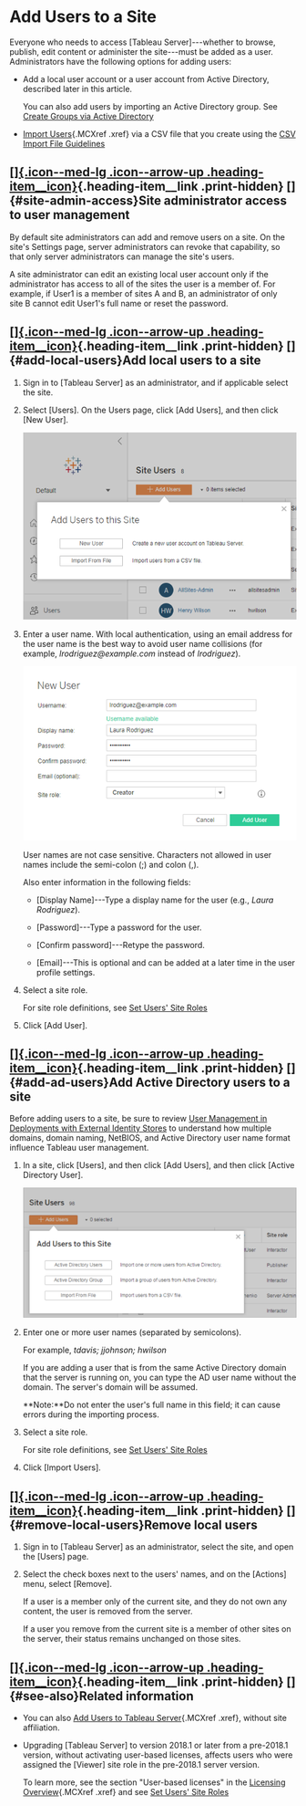 

Add Users to a Site
===================
Everyone who needs to access [Tableau
Server]---whether to browse, publish, edit
content or administer the site---must be added as a user. Administrators
have the following options for adding users:

-   Add a local user account or a user account from Active Directory,
    described later in this article.

    You can also add users by importing an Active Directory group. See
    [Create Groups via Active
    Directory](https://help.tableau.com/current/server/en-us/groups_create_ad.htm)

-   [Import
    Users](https://help.tableau.com/current/server/en-us/users_import.htm){.MCXref
    .xref} via a CSV file that you create using the [CSV Import File
    Guidelines](https://help.tableau.com/current/server/en-us/csvguidelines.htm)


<div>

[[]{.icon--med-lg .icon--arrow-up .heading-item__icon}](https://help.tableau.com/current/server/en-us/sites_addusers.htm#){.heading-item__link .print-hidden} []{#site-admin-access}Site administrator access to user management
--------------------------------------------------------------------------------------------------------------------------------------------------------------------------------------------------------------------------------

</div>

By default site administrators can add and remove users on a site. On
the site's Settings page, server administrators can revoke that
capability, so that only server administrators can manage the site's
users.

A site administrator can edit an existing local user account only if the
administrator has access to all of the sites the user is a member of.
For example, if User1 is a member of sites A and B, an administrator of
only site B cannot edit User1's full name or reset the password.

<div>

[[]{.icon--med-lg .icon--arrow-up .heading-item__icon}](https://help.tableau.com/current/server/en-us/sites_addusers.htm#){.heading-item__link .print-hidden} []{#add-local-users}Add local users to a site
-----------------------------------------------------------------------------------------------------------------------------------------------------------------------------------------------------------

</div>

1.  Sign in to [Tableau Server] as an
    administrator, and if applicable select the site.

2.  Select [Users]. On the Users page, click [Add
    Users], and then click [New User].

    ![](./images/users1_local.png)

3.  Enter a user name. With local authentication, using an email address
    for the user name is the best way to avoid user name collisions (for
    example, *lrodriguez\@example.com* instead of *lrodriguez*).

    ![](./images/users2_local.png)

    User names are not case sensitive. Characters not allowed in user
    names include the semi-colon (;) and colon (,).

    Also enter information in the following fields:

    -   [Display Name]---Type a display name for the user
        (e.g., *Laura Rodriguez*).

    -   [Password]---Type a password for the user.

    -   [Confirm password]---Retype the password.

    -   [Email]---This is optional and can be added at a
        later time in the user profile settings.

4.  Select a site role.

    For site role definitions, see [Set Users' Site
    Roles](https://help.tableau.com/current/server/en-us/users_site_roles.htm)

5.  Click [Add User].

<div>

[[]{.icon--med-lg .icon--arrow-up .heading-item__icon}](https://help.tableau.com/current/server/en-us/sites_addusers.htm#){.heading-item__link .print-hidden} []{#add-ad-users}Add Active Directory users to a site
-------------------------------------------------------------------------------------------------------------------------------------------------------------------------------------------------------------------

</div>

Before adding users to a site, be sure to review [User Management in
Deployments with External Identity
Stores](https://help.tableau.com/current/server/en-us/users_manage_ad.htm) to understand how multiple domains, domain naming, NetBIOS, and
Active Directory user name format influence Tableau user management.

1.  In a site, click [Users], and then click [Add
    Users], and then click [Active Directory
    User].

    ![](./images/users_site_add_AD.png)

2.  Enter one or more user names (separated by semicolons).

    For example, *tdavis; jjohnson; hwilson*

    If you are adding a user that is from the same Active Directory
    domain that the server is running on, you can type the AD user name
    without the domain. The server's domain will be assumed.

    **Note:**Do not enter the user's full name in this field; it can
    cause errors during the importing process.

3.  Select a site role.

    For site role definitions, see [Set Users' Site
    Roles](https://help.tableau.com/current/server/en-us/users_site_roles.htm)

4.  Click [Import Users].

<div>

[[]{.icon--med-lg .icon--arrow-up .heading-item__icon}](https://help.tableau.com/current/server/en-us/sites_addusers.htm#){.heading-item__link .print-hidden} []{#remove-local-users}Remove local users
-------------------------------------------------------------------------------------------------------------------------------------------------------------------------------------------------------

</div>

1.  Sign in to [Tableau Server] as an
    administrator, select the site, and open the [Users]
    page.

2.  Select the check boxes next to the users' names, and on the
    [Actions] menu, select [Remove].

    If a user is a member only of the current site, and they do not own
    any content, the user is removed from the server.

    If a user you remove from the current site is a member of other
    sites on the server, their status remains unchanged on those sites.

<div>

[[]{.icon--med-lg .icon--arrow-up .heading-item__icon}](https://help.tableau.com/current/server/en-us/sites_addusers.htm#){.heading-item__link .print-hidden} []{#see-also}Related information
----------------------------------------------------------------------------------------------------------------------------------------------------------------------------------------------

</div>

-   You can also [Add Users to Tableau
    Server](https://help.tableau.com/current/server/en-us/users_add.htm){.MCXref
    .xref}, without site affiliation.

-   Upgrading [Tableau Server] to version 2018.1
    or later from a pre-2018.1 version, without activating user-based
    licenses, affects users who were assigned the [Viewer]
    site role in the pre-2018.1 server version.

    To learn more, see the section "User-based licenses" in the
    [Licensing
    Overview](https://help.tableau.com/current/server/en-us/license_server_overview.htm#User-based){.MCXref
    .xref} and see [Set Users' Site
    Roles](https://help.tableau.com/current/server/en-us/users_site_roles.htm)

